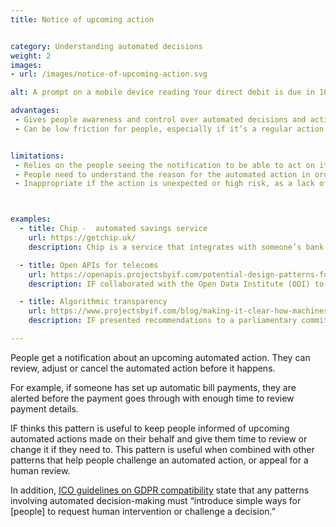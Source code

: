 ```yaml
---
title: Notice of upcoming action


category: Understanding automated decisions
weight: 2
images:
- url: /images/notice-of-upcoming-action.svg

alt: A prompt on a mobile device reading Your direct debit is due in 10 days and underneath a button reading Update payment.

advantages:
 - Gives people awareness and control over automated decisions and actions.
 - Can be low friction for people, especially if it’s a regular action or low-risk event.


limitations:
 - Relies on the people seeing the notification to be able to act on it.
 - People need to understand the reason for the automated action in order to feedback meaningfully.
 - Inappropriate if the action is unexpected or high risk, as a lack of response is considered consent for the action to go ahead.



examples:
  - title: Chip -  automated savings service
    url: https://getchip.uk/
    description: Chip is a service that integrates with someone’s bank account to help them save money by actively pulling money out of their connected accounts. It sends an alert to customers before pulling money to give them a few days notice to review and edit any of these transactions.

  - title: Open APIs for telecoms
    url: https://openapis.projectsbyif.com/potential-design-patterns-for-open-apis-in-the-utilities-sector#futureswitchnotice
    description: IF collaborated with the Open Data Institute (ODI) to research how open APIs in the telecoms sector could lead to new classes of commercial products. In the context of these new use cases IF identified and implemented new patterns for explaining data flows and upcoming automated actions.

  - title: Algorithmic transparency
    url: https://www.projectsbyif.com/blog/making-it-clear-how-machines-make-decisions/
    description: IF presented recommendations to a parliamentary committee on how to make algorithms more transparent. In context of a fictional benefits service, IF developed prototypes to show how and why organisations need to explain automated decisions, especially when vulnerable groups are likely to be affected.  

---
```


People get a notification  about an upcoming automated action. They can review, adjust or cancel the automated action before it happens.

For example, if someone has set up automatic bill payments, they are alerted before the payment goes through with enough time to review payment details.

IF thinks this pattern is useful to keep people informed of upcoming automated actions made on their behalf and give them time to review or change it if they need to. This pattern is useful when combined with other patterns that help people challenge an automated action, or appeal for a human review.

In addition, [ICO guidelines on GDPR compatibility](https://ico.org.uk/for-organisations/guide-to-data-protection/guide-to-the-general-data-protection-regulation-gdpr/individual-rights/rights-related-to-automated-decision-making-including-profiling/) state that any patterns involving automated decision-making must “introduce simple ways for [people] to request human intervention or challenge a decision.”
